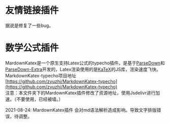 # 友情链接插件
据说是修复了一些bug。
# 数学公式插件
MardownKatex是一个原生支持Latex公式的typecho插件。是基于[ParseDown](https://github.com/erusev/parsedown)和[ParseDown-Extra](https://github.com/erusev/parsedown-extra)开发的，Latex渲染使用的是[KaTeX](https://github.com/Khan/KaTeX)的JS库，渲染速度飞快。    
MarkdownKatex-typecho项目地址[https://github.com/zyuzhi/MarkdownKatex-typecho](https://github.com/zyuzhi/MarkdownKatex-typecho)    
注意：本文件夹下的MardownKatex插件修改了资源地址，使用Jsdelivr进行加速。（不要使用，已经被墙。）    

2021-08-24: MardownKatex插件 会对md语法解析造成影响。导致文字排版错误，待调整。
